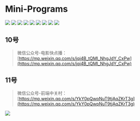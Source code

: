 # Mini-Programs
![](images/mp01.png)
![](images/mp02.png)
![](images/mp03.png)
![](images/mp04.png)
![](images/mp05.png)
![](images/mp06.png)
![](images/mp07.png)
![](images/mp08.png)
![](images/mp09.png)

## 10号
> 微信公众号-电影快点播：[https://mp.weixin.qq.com/s/jqi4B_tQMI_NhgJdY_CxPw](https://mp.weixin.qq.com/s/jqi4B_tQMI_NhgJdY_CxPw)

## 11号
> 微信公众号-前端中关村：[https://mp.weixin.qq.com/s/YkY0pQwpNuT9tjAqZKrT3g](https://mp.weixin.qq.com/s/YkY0pQwpNuT9tjAqZKrT3g)

![](images/mp12.png)
